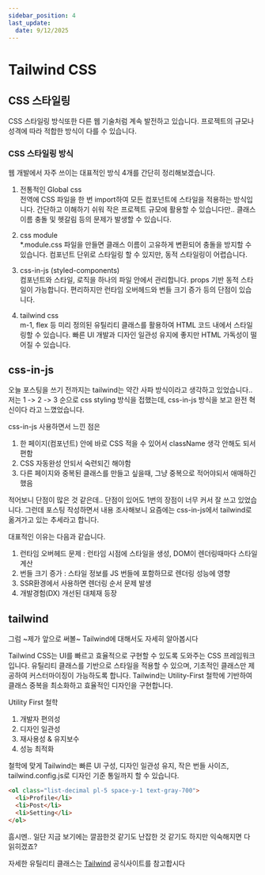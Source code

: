 ```yaml
---
sidebar_position: 4
last_update:
  date: 9/12/2025
---
```


# Tailwind CSS

## CSS 스타일링 
CSS 스타일링 방식또한 다른 웹 기술처럼 계속 발전하고 있습니다. 프로젝트의 규모나 성격에 따라 적합한 방식이 다를 수 있습니다. 

### CSS 스타일링 방식
웹 개발에서 자주 쓰이는 대표적인 방식 4개를 간단히 정리해보겠습니다.

1. 전통적인 Global css  
전역에 CSS 파일을 한 번 import하여 모든 컴포넌트에 스타일을 적용하는 방식입니다. 간단하고 이해하기 쉬워 작은 프로젝트 규모에 활용할 수 있습니다만.. 클래스 이름 충돌 및 헷갈림 등의 문제가 발생할 수 있습니다.

2. css module  
*.module.css 파일을 만들면 클래스 이름이 고유하게 변환되어 충돌을 방지할 수 있습니다. 컴포넌트 단위로 스타일링 할 수 있지만, 동적 스타일링이 어렵습니다.


3. css-in-js (styled-components)  
컴포넌트와 스타일, 로직을 하나의 파일 안에서 관리합니다. props 기반 동적 스타일이 가능합니다. 편리하지만 런타임 오버헤드와 번들 크기 증가 등의 단점이 있습니다.

4. tailwind css  
m-1, flex 등 미리 정의된 유틸리티 클래스를 활용하여 HTML 코드 내에서 스타일링할 수 있습니다. 빠른 UI 개발과 디자인 일관성 유지에 좋지만 HTML 가독성이 떨어질 수 있습니다.


## css-in-js

오늘 포스팅을 쓰기 전까지는 tailwind는 약간 사파 방식이라고 생각하고 있었습니다.. 저는 1 -> 2 -> 3 순으로 css styling 방식을 접했는데, css-in-js 방식을 보고 완전 혁신이다 라고 느꼈었습니다.

css-in-js 사용하면서 느낀 점은

1. 한 페이지(컴포넌트) 안에 바로 CSS 적을 수 있어서 className 생각 안해도 되서 편함 
2. CSS 자동완성 안되서 숙련되긴 해야함 
3. 다른 페이지와 중복된 클래스를 만들고 싶을때, 그냥 중복으로 적어야되서 애매하긴 했음

적어보니 단점이 많은 것 같은데.. 단점이 있어도 1번의 장점이 너무 커서 잘 쓰고 있었습니다. 그런데 포스팅 작성하면서 내용 조사해보니 요즘에는 css-in-js에서 tailwind로 옮겨가고 있는 추세라고 합니다.

대표적인 이유는 다음과 같습니다.
1. 런타임 오버헤드 문제 : 런타임 시점에 스타일을 생성, DOM이 렌더링때마다 스타일 계산
2. 번들 크기 증가 : 스타일 정보를 JS 번들에 포함하므로 렌더링 성능에 영향
3. SSR환경에서 사용하면 렌더링 순서 문제 발생
4. 개발경험(DX) 개선된 대체재 등장


## tailwind

그럼 ~제가 앞으로 써볼~ Tailwind에 대해서도 자세히 알아봅시다

Tailwind CSS는 UI를 빠르고 효율적으로 구현할 수 있도록 도와주는 CSS 프레임워크입니다. 유틸리티 클래스를 기반으로 스타일을 적용할 수 있으며, 기초적인 클래스만 제공하여 커스터마이징이 가능하도록 합니다. Tailwind는 Utility-First 철학에 기반하여 클래스 중복을 최소화하고 효율적인 디자인을 구현합니다.  

Utility First 철학 
1. 개발자 편의성
2. 디자인 일관성
3. 재사용성 & 유지보수
4. 성능 최적화

철학에 맞게 Tailwind는 빠른 UI 구성, 디자인 일관성 유지, 작은 번들 사이즈, tailwind.config.js로 디자인 기준 통일까지 할 수 있습니다.

```html
<ol class="list-decimal pl-5 space-y-1 text-gray-700">
  <li>Profile</li>
  <li>Post</li>
  <li>Setting</li>
</ol>
```
흠시멘.. 일단 지금 보기에는 깔끔한것 같기도 난잡한 것 같기도 하지만 익숙해지면 다 읽히겠죠?


자세한 유틸리티 클래스는 [Tailwind](https://tailwindcss.com/docs/styling-with-utility-classes) 공식사이트를 참고합시다
